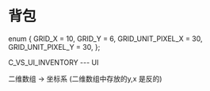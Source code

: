 # 背包


enum 
{ 
    GRID_X = 10, 
    GRID_Y = 6,
    GRID_UNIT_PIXEL_X = 30,
    GRID_UNIT_PIXEL_Y = 30,
};



C_VS_UI_INVENTORY --- UI



二维数组 ->  坐标系 (二维数组中存放的y,x 是反的) 